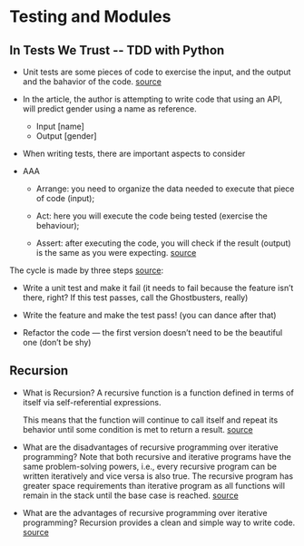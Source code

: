 # Testing and Modules

## In Tests We Trust -- TDD with Python

- Unit tests are some pieces of code to exercise the input, and the output and the bahavior of the code. [source](https://code.likeagirl.io/in-tests-we-trust-tdd-with-python-af69f47e6932)

- In the article, the author is attempting to write code that using an API, will predict gender using a name as reference.
  - Input [name]
  - Output [gender]

- When writing tests, there are important aspects to consider 

- AAA
  - Arrange: you need to organize the data needed to execute that piece of code (input);

  - Act: here you will execute the code being tested (exercise the behaviour);
  
  - Assert: after executing the code, you will check if the result (output) is the same as you were expecting.
[source](https://code.likeagirl.io/in-tests-we-trust-tdd-with-python-af69f47e6932)

The cycle is made by three steps [source](https://code.likeagirl.io/in-tests-we-trust-tdd-with-python-af69f47e6932):

- Write a unit test and make it fail (it needs to fail because the feature isn’t there, right? If this test passes, call the Ghostbusters, really)

- Write the feature and make the test pass! (you can dance after that)

- Refactor the code — the first version doesn’t need to be the beautiful one (don’t be shy)

## Recursion

- What is Recursion?
  A recursive function is a function defined in terms of itself via self-referential expressions.

  This means that the function will continue to call itself and repeat its behavior until some condition is met to return a result. [source](https://realpython.com/python-thinking-recursively/)

- What are the disadvantages of recursive programming over iterative programming?
  Note that both recursive and iterative programs have the same problem-solving powers, i.e., every recursive program can be written iteratively and vice versa is also true. The recursive program has greater space requirements than iterative program as all functions will remain in the stack until the base case is reached. [source](https://www.geeksforgeeks.org/recursion/)

- What are the advantages of recursive programming over iterative programming?
  Recursion provides a clean and simple way to write code. [source](https://www.geeksforgeeks.org/recursion/)
